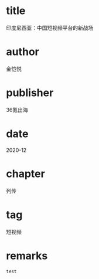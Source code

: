 # title
印度尼西亚：中国短视频平台的新战场

# author
金恺悦

# publisher
36氪出海

# date
2020-12

# chapter
列传

# tag
短视频

# remarks
`test`

